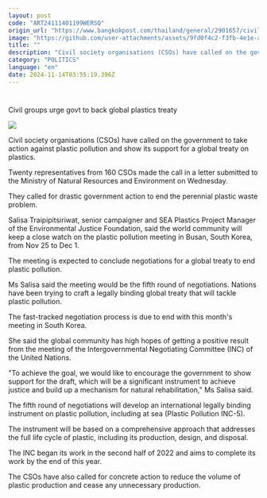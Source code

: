 ```yaml
---
layout: post
code: "ART24111401199WERSQ"
origin_url: "https://www.bangkokpost.com/thailand/general/2901657/civil-groups-urge-govt-to-back-global-plastics-treaty"
image: "https://github.com/user-attachments/assets/9fd0f4c2-f3fb-4e1e-a1e7-922aafe618ed"
title: ""
description: "Civil society organisations (CSOs) have called on the government to take action against plastic pollution and show its support for a global treaty on plastics."
category: "POLITICS"
language: "en"
date: 2024-11-14T03:55:19.396Z
---
```


# 

Civil groups urge govt to back global plastics treaty

![](https://github.com/user-attachments/assets/07109718-341b-43fb-be93-80cd06055a97)

Civil society organisations (CSOs) have called on the government to take action against plastic pollution and show its support for a global treaty on plastics.

Twenty representatives from 160 CSOs made the call in a letter submitted to the Ministry of Natural Resources and Environment on Wednesday.

They called for drastic government action to end the perennial plastic waste problem.

Salisa Traipipitsiriwat, senior campaigner and SEA Plastics Project Manager of the Environmental Justice Foundation, said the world community will keep a close watch on the plastic pollution meeting in Busan, South Korea, from Nov 25 to Dec 1.

The meeting is expected to conclude negotiations for a global treaty to end plastic pollution.

Ms Salisa said the meeting would be the fifth round of negotiations. Nations have been trying to craft a legally binding global treaty that will tackle plastic pollution.

The fast-tracked negotiation process is due to end with this month's meeting in South Korea.

She said the global community has high hopes of getting a positive result from the meeting of the Intergovernmental Negotiating Committee (INC) of the United Nations.

"To achieve the goal, we would like to encourage the government to show support for the draft, which will be a significant instrument to achieve justice and build up a mechanism for natural rehabilitation," Ms Salisa said.

The fifth round of negotiations will develop an international legally binding instrument on plastic pollution, including at sea (Plastic Pollution INC-5).

The instrument will be based on a comprehensive approach that addresses the full life cycle of plastic, including its production, design, and disposal.

The INC began its work in the second half of 2022 and aims to complete its work by the end of this year.

The CSOs have also called for concrete action to reduce the volume of plastic production and cease any unnecessary production.